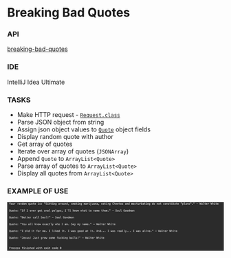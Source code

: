 # Breaking Bad Quotes


### API
[breaking-bad-quotes](https://github.com/shevabam/breaking-bad-quotes)

### IDE
IntelliJ Idea Ultimate

### TASKS
* Make HTTP request - [`Request.class`](https://github.com/pankeny/BreakingBadQuotes/blob/master/src/main/java/io/github/pankeny/Request.java)
* Parse JSON object from string
* Assign json object values to [`Quote`](https://github.com/pankeny/BreakingBadQuotes/blob/master/src/main/java/io/github/pankeny/Quote.java) object fields
* Display random quote with author
* Get array of quotes
* Iterate over array of quotes (`JSONArray`) 
* Append `Quote` to `ArrayList<Quote>`
* Parse array of quotes to `ArrayList<Quote>`
* Display all quotes from `ArrayList<Quote>`

### EXAMPLE OF USE

![EXAMPLE n.01](https://github.com/pankeny/BreakingBadQuotes/blob/master/ScreenShoot01.png?raw=true)
